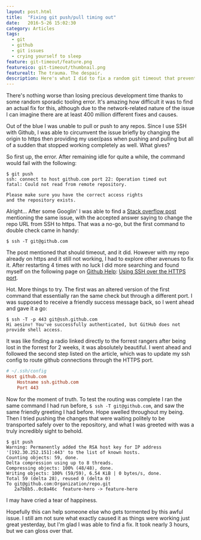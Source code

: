 ```yaml
---
layout: post.html
title:  "Fixing git push/pull timing out"
date:   2016-5-26 15:02:30
category: Articles
tags:
  - git
  - github
  - git issues
  - crying yourself to sleep
feature: git-timeout/feature.png
featureico: git-timeout/thumbnail.png
featurealt: The trauma. The despair.
description: Here's what I did to fix a random git timeout that prevented me from pushing or pulling code for hours.
---
```


There's nothing worse than losing precious development time thanks to some random sporadic tooling error. It's amazing how difficult it was to find an actual fix for this, although due to the network-related nature of the issue I can imagine there are at least 400 million different fixes and causes.

Out of the blue I was unable to pull or push to any repos. Since I use SSH with Github, I was able to circumvent the issue briefly by changing the origin to https then providing my user/pass when pushing and pulling but all of a sudden that stopped working completely as well. What gives?

So first up, the error. After remaining idle for quite a while, the command would fail with the following:

```shell
$ git push
ssh: connect to host github.com port 22: Operation timed out
fatal: Could not read from remote repository.

Please make sure you have the correct access rights
and the repository exists.
```

Alright... After some Googlin' I was able to find a [Stack overflow post](http://stackoverflow.com/questions/15589682/ssh-connect-to-host-github-com-port-22-connection-timed-out) mentioning the same issue, with the accepted answer saying to change the repo URL from SSH to https. That was a no-go, but the first command to double check came in handy:

```shell
$ ssh -T git@github.com
```

The post mentioned that should timeout, and it did. However with my repo already on https and it still not working, I had to explore other avenues to fix it. After restarting 4 times with no luck I did more searching and found myself on the following page on [Github Help](https://help.github.com): [Using SSH over the HTTPS port](https://help.github.com/articles/using-ssh-over-the-https-port/).

Hot. More things to try. The first was an altered version of the first command that essentially ran the same check but through a different port. I was supposed to receive a friendly success message back, so I went ahead and gave it a go:

```plaintext
$ ssh -T -p 443 git@ssh.github.com
Hi aesinv! You've successfully authenticated, but GitHub does not provide shell access.
```

It was like finding a radio linked directly to the forrest rangers after being lost in the forrest for 2 weeks, it was absolutely beautiful. I went ahead and followed the second step listed on the article, which was to update my ssh config to route github connections through the HTTPS port.

```conf
# ~/.ssh/config
Host github.com
    Hostname ssh.github.com
    Port 443
```

Now for the moment of truth. To test the routing was complete I ran the same command I had run before, `$ ssh -T git@github.com`, and saw the same friendly greeting I had before. Hope swelled throughout my being. Then I tried pushing the changes that were waiting politely to be transported safely over to the repository, and what I was greeted with was a truly incredibly sight to behold.

```shell
$ git push
Warning: Permanently added the RSA host key for IP address '[192.30.252.151]:443' to the list of known hosts.
Counting objects: 59, done.
Delta compression using up to 8 threads.
Compressing objects: 100% (48/48), done.
Writing objects: 100% (59/59), 6.54 KiB | 0 bytes/s, done.
Total 59 (delta 28), reused 0 (delta 0)
To git@github.com:Organization/repo.git
   2a7b8b5..0c8a46c  feature-hero -> feature-hero
```

I may have cried a tear of happiness.

Hopefully this can help someone else who gets tormented by this awful issue. I still am not sure what exactly caused it as things were working just great yesterday, but I'm glad I was able to find a fix. It took nearly 3 hours, but we can gloss over that.
